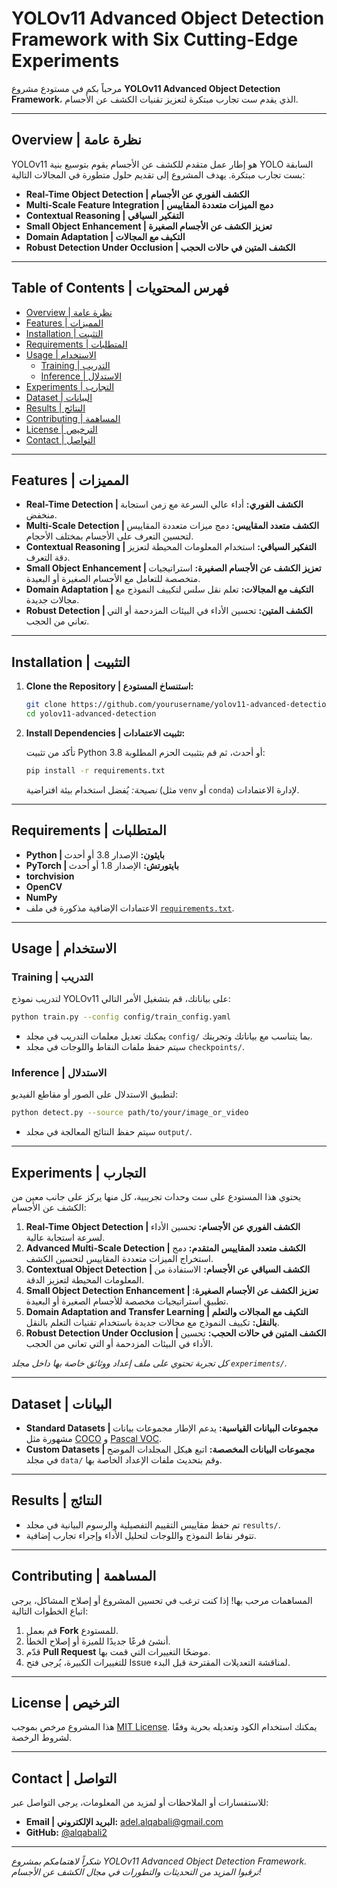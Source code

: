 # YOLOv11 Advanced Object Detection Framework with Six Cutting-Edge Experiments
مرحباً بكم في مستودع مشروع **YOLOv11 Advanced Object Detection Framework**، الذي يقدم ست تجارب مبتكرة لتعزيز تقنيات الكشف عن الأجسام.

---

## Overview | نظرة عامة

YOLOv11 هو إطار عمل متقدم للكشف عن الأجسام يقوم بتوسيع بنية YOLO السابقة بست تجارب مبتكرة. يهدف المشروع إلى تقديم حلول متطورة في المجالات التالية:
- **Real-Time Object Detection | الكشف الفوري عن الأجسام**
- **Multi-Scale Feature Integration | دمج الميزات متعددة المقاييس**
- **Contextual Reasoning | التفكير السياقي**
- **Small Object Enhancement | تعزيز الكشف عن الأجسام الصغيرة**
- **Domain Adaptation | التكيف مع المجالات**
- **Robust Detection Under Occlusion | الكشف المتين في حالات الحجب**

---

## Table of Contents | فهرس المحتويات

- [Overview | نظرة عامة](#overview--نظرة-عامة)
- [Features | المميزات](#features--المميزات)
- [Installation | التثبيت](#installation--التثبيت)
- [Requirements | المتطلبات](#requirements--المتطلبات)
- [Usage | الاستخدام](#usage--الاستخدام)
  - [Training | التدريب](#training--التدريب)
  - [Inference | الاستدلال](#inference--الاستدلال)
- [Experiments | التجارب](#experiments--التجارب)
- [Dataset | البيانات](#dataset--البيانات)
- [Results | النتائج](#results--النتائج)
- [Contributing | المساهمة](#contributing--المساهمة)
- [License | الترخيص](#license--الترخيص)
- [Contact | التواصل](#contact--التواصل)

---

## Features | المميزات

- **Real-Time Detection | الكشف الفوري:** أداء عالي السرعة مع زمن استجابة منخفض.
- **Multi-Scale Detection | الكشف متعدد المقاييس:** دمج ميزات متعددة المقاييس لتحسين التعرف على الأجسام بمختلف الأحجام.
- **Contextual Reasoning | التفكير السياقي:** استخدام المعلومات المحيطة لتعزيز دقة التعرف.
- **Small Object Enhancement | تعزيز الكشف عن الأجسام الصغيرة:** استراتيجيات متخصصة للتعامل مع الأجسام الصغيرة أو البعيدة.
- **Domain Adaptation | التكيف مع المجالات:** تعلم نقل سلس لتكييف النموذج مع مجالات جديدة.
- **Robust Detection | الكشف المتين:** تحسين الأداء في البيئات المزدحمة أو التي تعاني من الحجب.

---

## Installation | التثبيت

1. **Clone the Repository | استنساخ المستودع:**

   ```bash
   git clone https://github.com/yourusername/yolov11-advanced-detection.git
   cd yolov11-advanced-detection
   ```

2. **Install Dependencies | تثبيت الاعتمادات:**

   تأكد من تثبيت Python 3.8 أو أحدث، ثم قم بتثبيت الحزم المطلوبة:

   ```bash
   pip install -r requirements.txt
   ```

   *نصيحة:* يُفضل استخدام بيئة افتراضية (مثل `venv` أو `conda`) لإدارة الاعتمادات.

---

## Requirements | المتطلبات

- **Python | بايثون:** الإصدار 3.8 أو أحدث
- **PyTorch | بايتورتش:** الإصدار 1.8 أو أحدث
- **torchvision**
- **OpenCV**
- **NumPy**
- الاعتمادات الإضافية مذكورة في ملف [`requirements.txt`](requirements.txt).

---

## Usage | الاستخدام

### Training | التدريب

لتدريب نموذج YOLOv11 على بياناتك، قم بتشغيل الأمر التالي:

```bash
python train.py --config config/train_config.yaml
```

- يمكنك تعديل معلمات التدريب في مجلد `config/` بما يتناسب مع بياناتك وتجربتك.
- سيتم حفظ ملفات النقاط واللوجات في مجلد `checkpoints/`.

### Inference | الاستدلال

لتطبيق الاستدلال على الصور أو مقاطع الفيديو:

```bash
python detect.py --source path/to/your/image_or_video
```

- سيتم حفظ النتائج المعالجة في مجلد `output/`.

---

## Experiments | التجارب

يحتوي هذا المستودع على ست وحدات تجريبية، كل منها يركز على جانب معين من الكشف عن الأجسام:

1. **Real-Time Object Detection | الكشف الفوري عن الأجسام:** تحسين الأداء لسرعة استجابة عالية.
2. **Advanced Multi-Scale Detection | الكشف متعدد المقاييس المتقدم:** دمج استخراج الميزات متعددة المقاييس لتحسين الكشف.
3. **Contextual Object Detection | الكشف السياقي عن الأجسام:** الاستفادة من المعلومات المحيطة لتعزيز الدقة.
4. **Small Object Detection Enhancement | تعزيز الكشف عن الأجسام الصغيرة:** تطبيق استراتيجيات مخصصة للأجسام الصغيرة أو البعيدة.
5. **Domain Adaptation and Transfer Learning | التكيف مع المجالات والتعلم بالنقل:** تكييف النموذج مع مجالات جديدة باستخدام تقنيات التعلم بالنقل.
6. **Robust Detection Under Occlusion | الكشف المتين في حالات الحجب:** تحسين الأداء في البيئات المزدحمة أو التي تعاني من الحجب.

*كل تجربة تحتوي على ملف إعداد ووثائق خاصة بها داخل مجلد `experiments/`.*

---

## Dataset | البيانات

- **Standard Datasets | مجموعات البيانات القياسية:** يدعم الإطار مجموعات بيانات مشهورة مثل [COCO](https://cocodataset.org) و [Pascal VOC](http://host.robots.ox.ac.uk/pascal/VOC/).
- **Custom Datasets | مجموعات البيانات المخصصة:** اتبع هيكل المجلدات الموضح في مجلد `data/` وقم بتحديث ملفات الإعداد الخاصة بها.

---

## Results | النتائج

- تم حفظ مقاييس التقييم التفصيلية والرسوم البيانية في مجلد `results/`.
- تتوفر نقاط النموذج واللوجات لتحليل الأداء وإجراء تجارب إضافية.

---

## Contributing | المساهمة

المساهمات مرحب بها! إذا كنت ترغب في تحسين المشروع أو إصلاح المشاكل، يرجى اتباع الخطوات التالية:

1. قم بعمل **Fork** للمستودع.
2. أنشئ فرعًا جديدًا للميزة أو إصلاح الخطأ.
3. قدّم **Pull Request** موضحًا التغييرات التي قمت بها.
4. للتغييرات الكبيرة، يُرجى فتح Issue لمناقشة التعديلات المقترحة قبل البدء.

---

## License | الترخيص

هذا المشروع مرخص بموجب [MIT License](LICENSE). يمكنك استخدام الكود وتعديله بحرية وفقًا لشروط الرخصة.

---

## Contact | التواصل

للاستفسارات أو الملاحظات أو لمزيد من المعلومات، يرجى التواصل عبر:

- **Email | البريد الإلكتروني:** [adel.alqabali@gmail.com](mailto:adel.alqabali@gmail.com)
- **GitHub:** [@alqabali2](https://github.com/alqabali2)

---

*شكراً لاهتمامكم بمشروع YOLOv11 Advanced Object Detection Framework. ترقبوا المزيد من التحديثات والتطورات في مجال الكشف عن الأجسام!*
